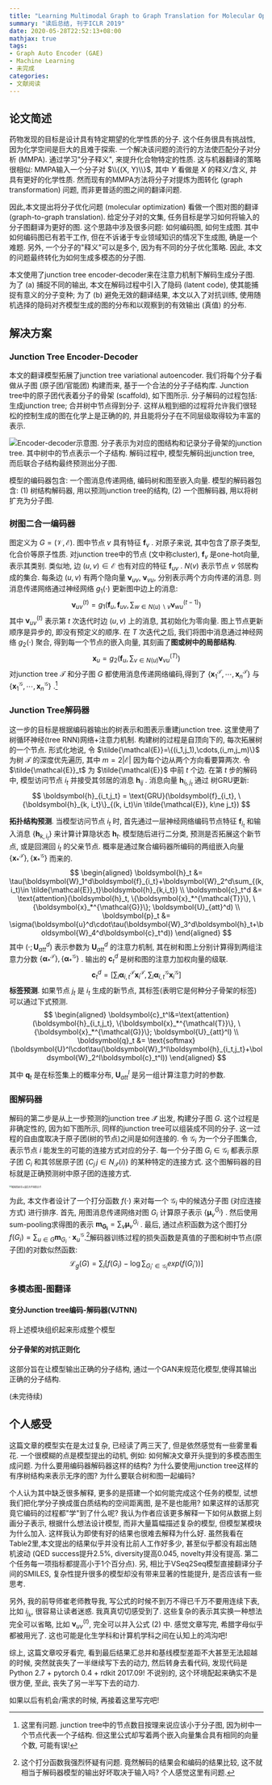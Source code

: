 ```yaml
---
title: "Learning Multimodal Graph to Graph Translation for Molecular Optimization"
summary: "读后总结, 刊于ICLR 2019"
date: 2020-05-28T22:52:13+08:00
mathjax: true
tags:
- Graph Auto Encoder (GAE)
- Machine Learning
- 未完成
categories:
- 文献阅读
---
```


## 论文简述

药物发现的目标是设计具有特定期望的化学性质的分子.  这个任务很具有挑战性, 因为化学空间是巨大的且难于探索. 一个解决该问题的流行的方法使匹配分子对分析 (MMPA). 通过学习"分子释义", 来提升化合物特定的性质. 这与机器翻译的策略很相似: MMPA输入一个分子对 $\\{(X, Y)\\}$, 其中 $Y$ 看做是 $X$ 的释义/含义, 并具有更好的化学性质. 然而现有的MMPA方法将分子对提炼为图转化 (graph transformation) 问题, 而非更普适的图之间的翻译问题.

因此,本文提出将分子优化问题 (molecular optimization) 看做一个图对图的翻译 (graph-to-graph translation). 给定分子对的文集, 任务目标是学习如何将输入的分子图翻译为更好的图. 这个思路中涉及很多问题: 如何编码图, 如何生成图. 其中如何编码图已有若干工作, 但在不诉诸于专业领域知识的情况下生成图, 确是一个难题. 另外, 一个分子的"释义"可以是多个, 因为有不同的分子优化策略. 因此, 本文的问题最终转化为如何生成多模态的分子图.

本文使用了junction tree encoder-decoder来在注意力机制下解码生成分子图. 为了 (a) 捕捉不同的输出, 本文在解码过程中引入了隐码 (latent code), 使其能捕捉有意义的分子变种; 为了 (b) 避免无效的翻译结果, 本文以入了对抗训练, 使用随机选择的隐码对齐模型生成的图的分布和以观察到的有效输出 (真值) 的分布.

## 解决方案

### Junction Tree Encoder-Decoder

本文的翻译模型拓展了junction tree variational autoencoder. 我们将每个分子看做从子图 (原子团/官能团) 构建而来, 基于一个合法的分子子结构库. Junction tree中的原子团代表着分子的骨架 (scaffold), 如下图所示. 分子解码的过程包括: 生成junction tree; 合并树中节点得到分子. 这样从粗到细的过程将允许我们很轻松的控制生成的图在化学上是正确的的, 并且能将分子在不同层级取得较为丰富的表示.

![](https://minys-blog.oss-cn-beijing.aliyuncs.com/2020-06-01-145411.png "Encoder-decoder示意图. 分子表示为对应的图结构和记录分子骨架的junction tree. 其中树中的节点表示一个子结构. 解码过程中, 模型先解码出junction tree, 而后联合子结构最终预测出分子图.")



模型的编码器包含: 一个图消息传递网络, 编码树和图至嵌入向量. 模型的解码器包含: (1) 树结构解码器, 用以预测junction tree的结构, (2) 一个图解码器, 用以将树扩充为分子图.

### 树图二合一编码器

图定义为 $G=(\mathcal{V}, \mathcal{E})$. 图中节点 $v$ 具有特征 $\boldsymbol{f}_v$ . 对原子来说, 其中包含了原子类型, 化合价等原子性质. 对junction tree中的节点 (文中称cluster),  $\boldsymbol{f}_v$ 是one-hot向量, 表示其类别. 类似地, 边 $(u,v)\in\mathcal{E}$ 也有对应的特征 $\boldsymbol{f}_{uv}$ . $N(v)$ 表示节点 $v$ 邻居构成的集合. 每条边 $(u,v)$ 有两个隐向量 $\boldsymbol{\nu}_{uv}$, $\boldsymbol{\nu}_{vu}$, 分别表示两个方向传递的消息. 则消息传递网络通过神经网络 $g_1(\cdot)$ 更新图中边上的消息:
$$
\boldsymbol{\nu}_{uv}^{(t)}=g_1\left(\boldsymbol{f}_u, \boldsymbol{f}_{uv}, \sum_{w\in N(u)\backslash v} \boldsymbol{\nu}_{wu}^{(t-1)}\right)
$$
其中 $\boldsymbol{\nu}_{uv}^{(t)}$ 表示第 $t$ 次迭代时边 $(u,v)$ 上的消息, 其初始化为零向量. 图上节点更新顺序是异步的, 即没有预定义的顺序. 在 $T$ 次迭代之后, 我们将图中消息通过神经网络 $g_2(\cdot)$ 聚合, 得到每一个节点的嵌入向量, 其刻画了**图或树中的局部结构**.
$$
\boldsymbol{x}_u = g_2\left( \boldsymbol{f}_u, \sum_{v\in N(u)} \boldsymbol{\nu}_{vu}^{(T)} \right)
$$
对junction tree $\mathcal{T}$ 和分子图 $G$ 都使用消息传递网络编码,得到了 $\{\boldsymbol{x}_1^{\mathcal{T}},\cdots, \boldsymbol{x}_n^{\mathcal{T}}\}$ 与 $\{\boldsymbol{x}_1^{\mathcal{G}},\cdots, \boldsymbol{x}_n^{\mathcal{G}}\}$ .[^1]

### Junction Tree解码器

这一步的目标是根据编码器输出的树表示和图表示重建junction tree. 这里使用了树循环神经(tree RNN)网络+注意力机制. 构建树的过程是自顶向下的, 每次拓展树的一个节点. 形式化地说, 令 $\tilde{\mathcal{E}}=\{(i_1,j_1),\cdots,(i_m,j_m)\}$ 为树 $\mathcal{T}$ 的深度优先遍历, 其中 $m=2|\mathcal{E}|$ 因为每个边从两个方向看要算两次. 令 $\tilde{\mathcal{E}}_t$ 为 $\tilde{\mathcal{E}}$ 中前 $t$ 个边. 在第 $t$ 步的解码中, 模型访问节点 $i_t$ 并接受其邻居的消息 $\boldsymbol{h}_{ij}$ . 消息向量 $\boldsymbol{h}_{i_t,j_t}$ 通过 树GRU更新:
$$
\boldsymbol{h}_{i_t,j_t} = \text{GRU}(\boldsymbol{f}_{i_t}, \{\boldsymbol{h}_{k, i_t}\}_{(k, i_t)\in \tilde{\mathcal{E}}, k\ne j_t})
$$

**拓扑结构预测**. 当模型访问节点 $i_t$ 时, 首先通过一层神经网络编码节点特征 $\boldsymbol{f}_{i_t}$ 和输入消息 $\{\boldsymbol{h}_{k, i_t}\}$ 来计算计算隐状态 $\boldsymbol{h}_t$. 模型随后进行二分类, 预测是否拓展这个新节点, 或是回溯回 $i_t$ 的父亲节点. 概率是通过聚合编码器所编码的两组嵌入向量 $\{\boldsymbol{x}_*^{\mathcal{T}}\}, \{\boldsymbol{x}_*^{\mathcal{G}}\}$ 而来的.
$$
\begin{aligned}
\boldsymbol{h}_t &= \tau(\boldsymbol{W}_1^d\boldsymbol{f}_{i_t}+\boldsymbol{W}_2^d\sum_{(k,i_t)\in \tilde{\mathcal{E}}_t}\boldsymbol{h}_{k,i_t}) \\
\boldsymbol{c}_t^d &= \text{attention}(\boldsymbol{h}_t, \{\boldsymbol{x}_*^{\mathcal{T}}\}, \{\boldsymbol{x}_*^{\mathcal{G}}\}; \boldsymbol{U}_{att}^d) \\
\boldsymbol{p}_t &= \sigma(\boldsymbol{u}^d\cdot\tau(\boldsymbol{W}_3^d\boldsymbol{h}_t+\boldsymbol{W}_4^d\boldsymbol{c}_t^d))
\end{aligned}
$$
其中 $(\cdot;\boldsymbol{U}_{att}^d)$ 表示参数为 $\boldsymbol{U}_{att}^d$ 的注意力机制, 其在树和图上分别计算得到两组注意力分数 $\{\boldsymbol{\alpha}_*^{\mathcal{T}}\}, \{\boldsymbol{\alpha}_*^{\mathcal{G}}\}$ . 输出的 $\boldsymbol{c}_t^d$ 是树和图的注意力加权向量的级联.
$$
\boldsymbol{c}_t^d = \left[ \sum_i \boldsymbol{\alpha}_{i,t}^{\mathcal{T}}\boldsymbol{x}_{i}^{\mathcal{T}}, \sum_i \boldsymbol{\alpha}_{i,t}^{\mathcal{G}}\boldsymbol{x}_{i}^{\mathcal{G}} \right]
$$
**标签预测**. 如果节点 $j_t$ 是 $i_t$ 生成的新节点, 其标签(表明它是何种分子骨架的标签)可以通过下式预测.
$$
\begin{aligned}
\boldsymbol{c}_t^l&=\text{attention}(\boldsymbol{h}_{i_t,j_t}, \{\boldsymbol{x}_*^{\mathcal{T}}\}, \{\boldsymbol{x}_*^{\mathcal{G}}\}; \boldsymbol{U}_{att}^l) \\
\boldsymbol{q}_t &= \text{softmax}(\boldsymbol{U}^l\cdot\tau(\boldsymbol{W}_1^l\boldsymbol{h}_{i_t,j_t}+\boldsymbol{W}_2^l\boldsymbol{c}_t^l))
\end{aligned}
$$

其中 $\boldsymbol{q}_t$ 是在标签集上的概率分布, $\boldsymbol{U}_{att}^l$ 是另一组计算注意力时的参数.

### 图解码器

解码的第二步是从上一步预测的junction tree $\mathcal{\hat{T}}$ 出发, 构建分子图 $G$. 这个过程是非确定性的, 因为如下图所示, 同样的junction tree可以组装成不同的分子. 这一过程的自由度取决于原子团(树的节点)之间是如何连接的. 令 $\mathcal{G}_i$ 为一个分子图集合, 表示节点 $i$ 能发生的可能的连接方式对应的分子. 每一个分子图 $G_i\in \mathcal{G}_i$ 都表示原子团 $C_i$ 和其邻居原子团 $\{C_j\, j\in N_{\mathcal{\hat{T}}}(i)\}$ 的某种特定的连接方式. 这个图解码器的目标就是正确预测树中原子团的连接方式.

<img src="https://minys-blog.oss-cn-beijing.aliyuncs.com/2020-06-02-114547.png" title="相同的树可以组合为不同的分子." style="zoom:30%;" />

为此, 本文作者设计了一个打分函数 $f(\cdot)$ 来对每一个 $\mathcal{G}_i$ 中的候选分子图 (对应连接方式) 进行排序. 首先, 用图消息传递网络对图 $G_i$ 计算原子表示 $\{\boldsymbol{\mu}_v^{G_i}\}$ . 然后使用sum-pooling求得图的表示 $\boldsymbol{m_{G_i}}=\sum_v \boldsymbol{\mu}_v^{G_i}$ . 最后, 通过点积函数为这个图打分 $f(G_i) = \sum_{u\in G}\boldsymbol{m}_{G_i}\cdot \boldsymbol{x}_u^{\mathcal{G}}$.[^2]解码器训练过程的损失函数是真值的子图和树中节点(原子团)的对数似然函数:
$$
\mathcal{L}_g(G) = \sum_i\left[ f(G_i)-\log\sum_{G_i'\in\mathcal{G}_i}exp(f(G_i')) \right]
$$

### 多模态图-图翻译

#### 变分Junction tree编码-解码器(VJTNN)

将上述模块组织起来形成整个模型

#### 分子骨架的对抗正则化

这部分旨在让模型输出正确的分子结构, 通过一个GAN来规范化模型,使得其输出正确的分子结构.



(未完待续)

## 个人感受

这篇文章的模型实在是太过复杂, 已经读了两三天了, 但是依然感觉有一些雾里看花. 一个很模糊的点是模型提出的动机, 例如: 如何解决文章开头提到的多模态图生成问题. 为什么要用编码器解码器这样的结构? 为什么要使用junction tree这样的有序树结构来表示无序的图? 为什么要联合树和图一起编码? 

个人认为其中缺乏很多解释, 更多的是搭建一个如何能完成这个任务的模型, 试想我们把化学分子换成蛋白质结构的空间距离图, 是不是也能用? 如果这样的话那究竟它编码的过程都"学"到了什么呢? 我认为作者应该更多解释一下如何从数据上刻画分子表示, 根据什么想法设计模型, 而非大量篇幅描述复杂的模型, 但模型某模块为什么加入. 这样我认为即使有好的结果也很难去解释为什么好. 虽然我看在Table2里,本文提出的结果似乎并没有比前人工作好多少, 甚至似乎都没有超出随机波动 (QED success提升2.5%, diversity提高0.045, novelty并没有提高. 第二个任务每一项指标都提高小于1个百分点). 另, 相比于VSeq2Seq模型直接翻译分子间的SMILES, 复杂性提升很多的模型却没有带来显著的性能提升, 是否应该有一些思考.

另外, 我的前导师崔老师教导我, 写公式的时候不到万不得已千万不要用连续下表, 比如 $i_{j_k}$, 很容易让读者迷惑. 我真真切切感受到了. 这些复杂的表示其实换一种想法完全可以省略, 比如 $\boldsymbol{\nu}_{uv}^{(t)}$, 完全可以并入公式 (2) 中. 感觉文章写完, 希腊字母似乎都被用光了. 这也可能是化生学科和计算机学科之间在认知上的鸿沟吧!

综上, 这篇文章咬牙看完, 看到最后结果汇总并和基线模型差距不大甚至无法超越的时候, 突然就丧失了一半继续写下去的动力, 然后转身去看代码, 发现代码是Python 2.7 + pytorch 0.4 + rdkit 2017.09! 不说别的, 这个环境配起来确实不是很方便, 至此, 丧失了另一半写下去的动力. 

如果以后有机会/需求的时候, 再接着这里写完吧!




[^1]: 这里有问题. junction tree中的节点数目按理来说应该小于分子图, 因为树中一个节点代表一个子结构. 但这里公式却写着两个嵌入向量集合具有相同的向量个数, 可能有误!
[^2]: 这个打分函数我强烈怀疑有问题. 竟然解码的结果会和编码的结果比较, 这不就相当于解码器模型的输出好坏取决于输入吗? 个人感觉这里有问题. 